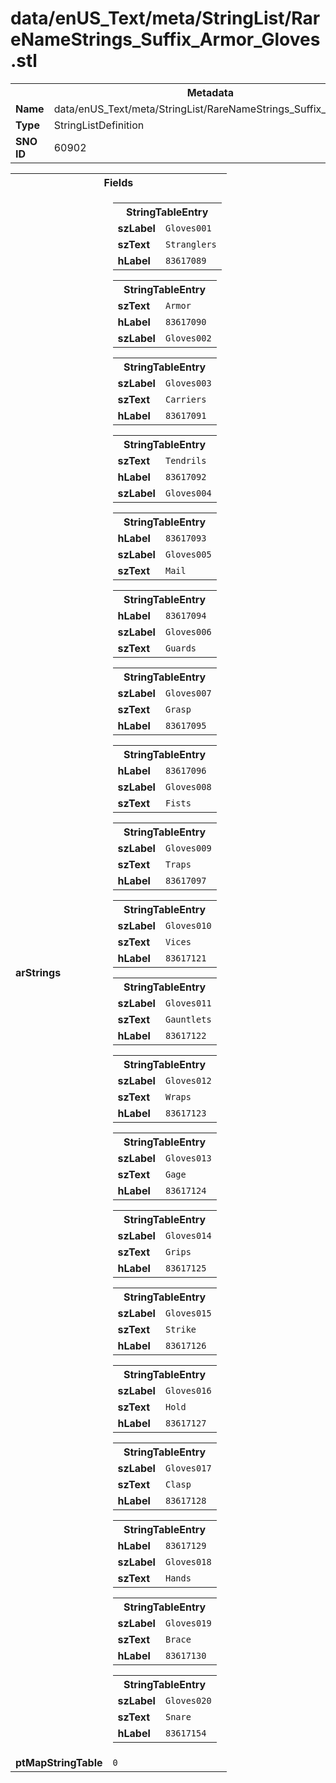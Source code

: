 <h1>data/enUS_Text/meta/StringList/RareNameStrings_Suffix_Armor_Gloves.stl</h1><table><tr><th colspan="100%">Metadata</th></tr><tr><td><b>Name</b></td><td>data/enUS_Text/meta/StringList/RareNameStrings_Suffix_Armor_Gloves.stl</td></tr><tr><td><b>Type</b></td><td>StringListDefinition</td></tr><tr><td><b>SNO ID</b></td><td>60902</td></tr></table>

<table><tr><th colspan="100%">Fields</th></tr><tr><td><b>arStrings</b></td><td><table><tr><th colspan="100%">StringTableEntry</th></tr><tr><td><b>szLabel</b></td><td><code>Gloves001</code></td></tr><tr><td><b>szText</b></td><td><code>Stranglers</code></td></tr><tr><td><b>hLabel</b></td><td><code>83617089</code></td></tr></table>


<table><tr><th colspan="100%">StringTableEntry</th></tr><tr><td><b>szText</b></td><td><code>Armor</code></td></tr><tr><td><b>hLabel</b></td><td><code>83617090</code></td></tr><tr><td><b>szLabel</b></td><td><code>Gloves002</code></td></tr></table>


<table><tr><th colspan="100%">StringTableEntry</th></tr><tr><td><b>szLabel</b></td><td><code>Gloves003</code></td></tr><tr><td><b>szText</b></td><td><code>Carriers</code></td></tr><tr><td><b>hLabel</b></td><td><code>83617091</code></td></tr></table>


<table><tr><th colspan="100%">StringTableEntry</th></tr><tr><td><b>szText</b></td><td><code>Tendrils</code></td></tr><tr><td><b>hLabel</b></td><td><code>83617092</code></td></tr><tr><td><b>szLabel</b></td><td><code>Gloves004</code></td></tr></table>


<table><tr><th colspan="100%">StringTableEntry</th></tr><tr><td><b>hLabel</b></td><td><code>83617093</code></td></tr><tr><td><b>szLabel</b></td><td><code>Gloves005</code></td></tr><tr><td><b>szText</b></td><td><code>Mail</code></td></tr></table>


<table><tr><th colspan="100%">StringTableEntry</th></tr><tr><td><b>hLabel</b></td><td><code>83617094</code></td></tr><tr><td><b>szLabel</b></td><td><code>Gloves006</code></td></tr><tr><td><b>szText</b></td><td><code>Guards</code></td></tr></table>


<table><tr><th colspan="100%">StringTableEntry</th></tr><tr><td><b>szLabel</b></td><td><code>Gloves007</code></td></tr><tr><td><b>szText</b></td><td><code>Grasp</code></td></tr><tr><td><b>hLabel</b></td><td><code>83617095</code></td></tr></table>


<table><tr><th colspan="100%">StringTableEntry</th></tr><tr><td><b>hLabel</b></td><td><code>83617096</code></td></tr><tr><td><b>szLabel</b></td><td><code>Gloves008</code></td></tr><tr><td><b>szText</b></td><td><code>Fists</code></td></tr></table>


<table><tr><th colspan="100%">StringTableEntry</th></tr><tr><td><b>szLabel</b></td><td><code>Gloves009</code></td></tr><tr><td><b>szText</b></td><td><code>Traps</code></td></tr><tr><td><b>hLabel</b></td><td><code>83617097</code></td></tr></table>


<table><tr><th colspan="100%">StringTableEntry</th></tr><tr><td><b>szLabel</b></td><td><code>Gloves010</code></td></tr><tr><td><b>szText</b></td><td><code>Vices</code></td></tr><tr><td><b>hLabel</b></td><td><code>83617121</code></td></tr></table>


<table><tr><th colspan="100%">StringTableEntry</th></tr><tr><td><b>szLabel</b></td><td><code>Gloves011</code></td></tr><tr><td><b>szText</b></td><td><code>Gauntlets</code></td></tr><tr><td><b>hLabel</b></td><td><code>83617122</code></td></tr></table>


<table><tr><th colspan="100%">StringTableEntry</th></tr><tr><td><b>szLabel</b></td><td><code>Gloves012</code></td></tr><tr><td><b>szText</b></td><td><code>Wraps</code></td></tr><tr><td><b>hLabel</b></td><td><code>83617123</code></td></tr></table>


<table><tr><th colspan="100%">StringTableEntry</th></tr><tr><td><b>szLabel</b></td><td><code>Gloves013</code></td></tr><tr><td><b>szText</b></td><td><code>Gage</code></td></tr><tr><td><b>hLabel</b></td><td><code>83617124</code></td></tr></table>


<table><tr><th colspan="100%">StringTableEntry</th></tr><tr><td><b>szLabel</b></td><td><code>Gloves014</code></td></tr><tr><td><b>szText</b></td><td><code>Grips</code></td></tr><tr><td><b>hLabel</b></td><td><code>83617125</code></td></tr></table>


<table><tr><th colspan="100%">StringTableEntry</th></tr><tr><td><b>szLabel</b></td><td><code>Gloves015</code></td></tr><tr><td><b>szText</b></td><td><code>Strike</code></td></tr><tr><td><b>hLabel</b></td><td><code>83617126</code></td></tr></table>


<table><tr><th colspan="100%">StringTableEntry</th></tr><tr><td><b>szLabel</b></td><td><code>Gloves016</code></td></tr><tr><td><b>szText</b></td><td><code>Hold</code></td></tr><tr><td><b>hLabel</b></td><td><code>83617127</code></td></tr></table>


<table><tr><th colspan="100%">StringTableEntry</th></tr><tr><td><b>szLabel</b></td><td><code>Gloves017</code></td></tr><tr><td><b>szText</b></td><td><code>Clasp</code></td></tr><tr><td><b>hLabel</b></td><td><code>83617128</code></td></tr></table>


<table><tr><th colspan="100%">StringTableEntry</th></tr><tr><td><b>hLabel</b></td><td><code>83617129</code></td></tr><tr><td><b>szLabel</b></td><td><code>Gloves018</code></td></tr><tr><td><b>szText</b></td><td><code>Hands</code></td></tr></table>


<table><tr><th colspan="100%">StringTableEntry</th></tr><tr><td><b>szLabel</b></td><td><code>Gloves019</code></td></tr><tr><td><b>szText</b></td><td><code>Brace</code></td></tr><tr><td><b>hLabel</b></td><td><code>83617130</code></td></tr></table>


<table><tr><th colspan="100%">StringTableEntry</th></tr><tr><td><b>szLabel</b></td><td><code>Gloves020</code></td></tr><tr><td><b>szText</b></td><td><code>Snare</code></td></tr><tr><td><b>hLabel</b></td><td><code>83617154</code></td></tr></table>


</td></tr><tr><td><b>ptMapStringTable</b></td><td><code>0</code></td></tr></table>

